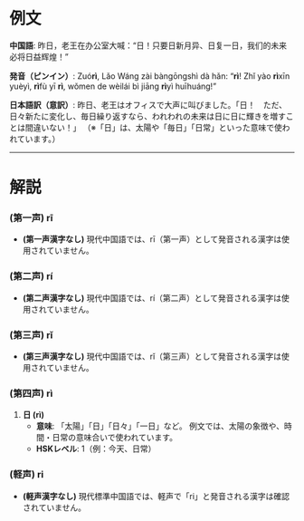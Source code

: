# 例文

**中国語**:
昨日，老王在办公室大喊：“日！只要日新月异、日复一日，我们的未来必将日益辉煌！”

**発音（ピンイン）**:
Zuó**rì**, Lǎo Wáng zài bàngōngshì dà hǎn: “**rì**! Zhǐ yào **rì**xīn yuèyì, **rì**fù yī **rì**, wǒmen de wèilái bì jiāng **rì**yì huīhuáng!”

**日本語訳（意訳）**:
昨日、老王はオフィスで大声に叫びました。「日！　ただ、日々新たに変化し、毎日繰り返すなら、われわれの未来は日に日に輝きを増すことは間違いない！」
（※「日」は、太陽や「毎日」「日常」といった意味で使われています。）

---

# 解説

### (第一声) **rī**
- **(第一声漢字なし)**
  現代中国語では、rī（第一声）として発音される漢字は使用されていません。

### (第二声) **rí**
- **(第二声漢字なし)**
  現代中国語では、rí（第二声）として発音される漢字は使用されていません。

### (第三声) **rǐ**
- **(第三声漢字なし)**
  現代中国語では、rǐ（第三声）として発音される漢字は使用されていません。

### (第四声) **rì**
1. **日 (rì)**
   - **意味**: 「太陽」「日」「日々」「一日」など。
     例文では、太陽の象徴や、時間・日常の意味合いで使われています。
   - **HSKレベル**: 1（例：今天、日常）

### (軽声) **ri**
- **(軽声漢字なし)**
  現代標準中国語では、軽声で「ri」と発音される漢字は確認されていません。